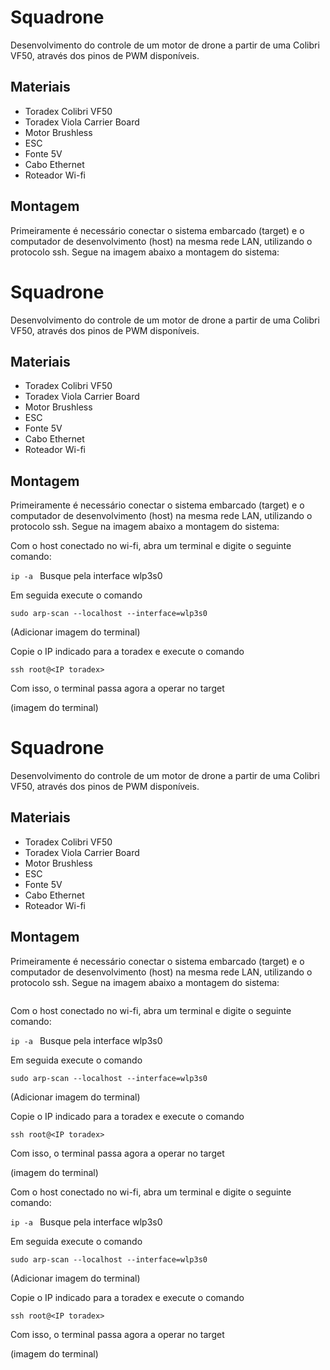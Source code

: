 # Squadrone

Desenvolvimento do controle de um motor de drone a partir de uma Colibri VF50, através dos pinos de PWM disponíveis.

## Materiais

* Toradex Colibri VF50
* Toradex Viola Carrier Board
* Motor Brushless
* ESC
* Fonte 5V
* Cabo Ethernet
* Roteador Wi-fi

## Montagem

Primeiramente é necessário conectar o sistema embarcado (target) e o computador de desenvolvimento (host) na mesma rede LAN, utilizando o protocolo ssh. Segue na imagem abaixo a montagem do sistema:

# Squadrone

Desenvolvimento do controle de um motor de drone a partir de uma Colibri VF50, através dos pinos de PWM disponíveis.

## Materiais

* Toradex Colibri VF50
* Toradex Viola Carrier Board
* Motor Brushless
* ESC
* Fonte 5V
* Cabo Ethernet
* Roteador Wi-fi

## Montagem

Primeiramente é necessário conectar o sistema embarcado (target) e o computador de desenvolvimento (host) na mesma rede LAN, utilizando o protocolo ssh. Segue na imagem abaixo a montagem do sistema:


Com o host conectado no wi-fi, abra um terminal e digite o seguinte comando:

``` ip -a  ```
Busque pela interface wlp3s0

Em seguida execute o comando 

```sudo arp-scan --localhost --interface=wlp3s0```

(Adicionar imagem do terminal)

Copie o IP indicado para a toradex e execute o comando

```ssh root@<IP toradex>```

Com isso, o terminal passa agora a operar no target

(imagem do terminal)

# Squadrone

Desenvolvimento do controle de um motor de drone a partir de uma Colibri VF50, através dos pinos de PWM disponíveis.

## Materiais

* Toradex Colibri VF50
* Toradex Viola Carrier Board
* Motor Brushless
* ESC
* Fonte 5V
* Cabo Ethernet
* Roteador Wi-fi

## Montagem

Primeiramente é necessário conectar o sistema embarcado (target) e o computador de desenvolvimento (host) na mesma rede LAN, utilizando o protocolo ssh. Segue na imagem abaixo a montagem do sistema:

<img src="/imagens/sistema.jpeg" alt="" title="Optional title">

Com o host conectado no wi-fi, abra um terminal e digite o seguinte comando:

``` ip -a  ```
Busque pela interface wlp3s0

Em seguida execute o comando 

```sudo arp-scan --localhost --interface=wlp3s0```

(Adicionar imagem do terminal)

Copie o IP indicado para a toradex e execute o comando

```ssh root@<IP toradex>```

Com isso, o terminal passa agora a operar no target

(imagem do terminal)

Com o host conectado no wi-fi, abra um terminal e digite o seguinte comando:

``` ip -a  ```
Busque pela interface wlp3s0

Em seguida execute o comando 

```sudo arp-scan --localhost --interface=wlp3s0```

(Adicionar imagem do terminal)

Copie o IP indicado para a toradex e execute o comando

```ssh root@<IP toradex>```

Com isso, o terminal passa agora a operar no target

(imagem do terminal)

